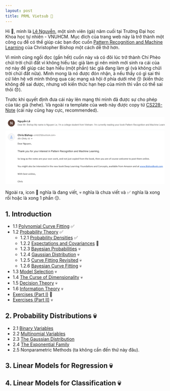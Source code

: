 ```yaml
---
layout: post
title: PRML Vietsub 💖
---
```


<span class="newthought">Hi 🙌</span>, mình là [Lê Nguyễn](https://www.linkedin.com/in/le-nguyen-0929a42a2/), một sinh viên (gà) năm cuối tại Trường Đại học Khoa học tự nhiên - VNUHCM. Mục đích của trang web này là trở thành một công cụ để có thể giúp các bạn đọc cuốn [Pattern Recognition and Machine Learning](https://www.microsoft.com/en-us/research/uploads/prod/2006/01/Bishop-Pattern-Recognition-and-Machine-Learning-2006.pdf) của Christopher Bishop một cách dễ thở hơn. 

Vì mình cũng ngồi đọc (gần hết) cuốn này và có đôi lúc trở thành Chí Phèo chửi trời chửi đất vì không hiểu tác giả làm gì nên mình mới sinh ra cái của nợ này để giúp các bạn hiểu (một phần) tác giả đang làm gì (và không chửi trời chửi đất nữa). Mình mong là nó được đón nhận, à nếu thấy có gì sai thì cứ liên hệ với mình thông qua các mạng xã hội ở phía dưới nhé 😚 (kiến thức không để sai được, nhưng với kiến thức hạn hẹp của mình thì vẫn có thể sai thôi 😞).

Trước khi quyết định đưa cái này lên mạng thì mình đã được sự cho phép của tác giả (hehe). Và ngoài ra template của web này được copy từ [CS228-Note](https://ermongroup.github.io/cs228-notes/) (cái này cũng hay cực, recommended).

<img src="assets/img/permission.png">

Ngoài ra, icon 🚧 nghĩa là đang viết, 💀 nghĩa là chưa viết và ✅ nghĩa là xong rồi hoặc là xong 1 phần 😗.

## 1. Introduction

- 1.1 [Polynomial Curve Fitting](chapter1/polynomial_curve/) ✅
- 1.2 [Probability Theory](chapter1/prob_theory/)  ✅
    - 1.2.1 [Probability Densities](chapter1/prob_theory/density/) ✅
    - 1.2.2 [Expectations and Covariances]() 🚧
    - 1.2.3 [Bayesian Probabilities]() 💀
    - 1.2.4 [Gaussian Distribution]() 💀
    - 1.2.5 [Curve Fitting Revisited]() 💀
    - 1.2.6 [Bayesian Curve Fitting]() 💀
- 1.3 [Model Selection]() 💀
- 1.4 [The Curse of Dimensionality]() 💀
- 1.5 [Decision Theory]() 💀
- 1.6 [Information Theory]() 💀
- [Exercises (Part I)](chapter1/prob_theory/exercises_1/) 🚧
- [Exercises (Part II)]() 💀

## 2. Probability Distributions 💀

- 2.1 [Binary Variables]()
- 2.2 [Multinomial Variables]()
- 2.3 [The Gaussian Distribution]()
- 2.4 [The Exponential Family]()
- 2.5 Nonparametric Methods (ta không cần đến thứ này đâu).

## 3. Linear Models for Regression 💀

## 4. Linear Models for Classification 💀

